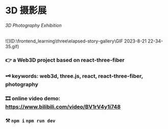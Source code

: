 # 3D 摄影展

######  3D Photography Exhibition

![](D:\frontend_learning\three\elapsed-story-gallery\GIF 2023-8-21 22-34-35.gif)

### 👉 a Web3D project based on react-three-fiber

### 🗝️ keywords: web3d, three.js, react, react-three-fiber, photography

### 🎞️ online video demo: https://www.bilibili.com/video/BV1rV4y1i748

### ⚒️ `npm i`	 `npm run dev` 